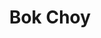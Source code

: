 ---
templateKey: blog-post
featuredpost: false
featuredimage: /assets/Bok_Choy.png
title: Bok Choy
description: Vegetable
testfield: 556
---